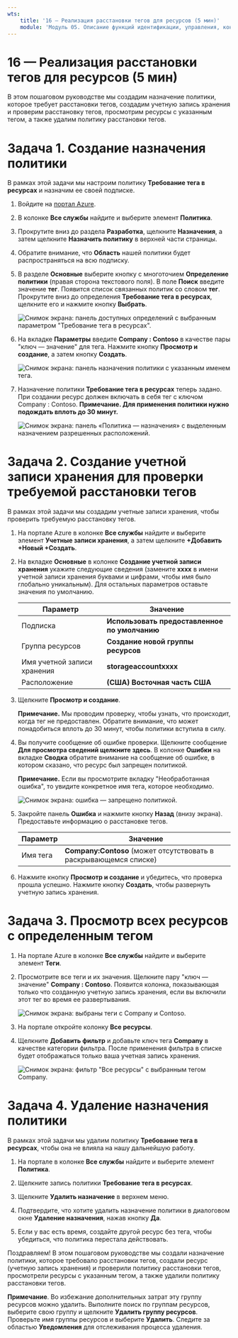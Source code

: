 ```yaml
---
wts:
    title: '16 — Реализация расстановки тегов для ресурсов (5 мин)'
    module: 'Модуль 05. Описание функций идентификации, управления, конфиденциальности и соответствия требованиям'
---
```

# 16 — Реализация расстановки тегов для ресурсов (5 мин)

В этом пошаговом руководстве мы создадим назначение политики, которое требует расстановки тегов, создадим учетную запись хранения и проверим расстановку тегов, просмотрим ресурсы с указанным тегом, а также удалим политику расстановки тегов.

# Задача 1. Создание назначения политики 

В рамках этой задачи мы настроим политику **Требование тега в ресурсах** и назначим ее своей подписке. 

1. Войдите на [портал Azure](https://portal.azure.com).

2. В колонке **Все службы** найдите и выберите элемент **Политика**.

3. Прокрутите вниз до раздела **Разработка**, щелкните **Назначения**, а затем щелкните **Назначить политику** в верхней части страницы.

4. Обратите внимание, что **Область** нашей политики будет распространяться на всю подписку. 

5. В разделе **Основные** выберите кнопку с многоточием **Определение политики** (правая сторона текстового поля). В поле **Поиск** введите значение **тег**. Появится список связанных политик со словом **тег**. Прокрутите вниз до определения **Требование тега в ресурсах**, щелкните его и нажмите кнопку **Выбрать**.

   ![Снимок экрана: панель доступных определений с выбранным параметром "Требование тега в ресурсах".](../images/1701.png)
   
6.  На вкладке **Параметры** введите **Company : Contoso** в качестве пары "ключ — значение" для тега. Нажмите кнопку **Просмотр и создание**, а затем кнопку **Создать**.

    ![Снимок экрана: панель назначения политики с указанным именем тега.](../images/1702.png)

7. Назначение политики **Требование тега в ресурсах** теперь задано. При создании ресурс должен включать в себя тег с ключом Company : Contoso.
   **Примечание. Для применения политики нужно подождать вплоть до 30 минут.** 

   ![Снимок экрана: панель «Политика — назначения» с выделенным назначением разрешенных расположений.](../images/1703.png)

# Задача 2. Создание учетной записи хранения для проверки требуемой расстановки тегов

В рамках этой задачи мы создадим учетные записи хранения, чтобы проверить требуемую расстановку тегов. 

1. На портале Azure в колонке **Все службы** найдите и выберите элемент **Учетные записи хранения**, а затем щелкните **+Добавить +Новый +Создать**.

2. На вкладке **Основные** в колонке **Создание учетной записи хранения** укажите следующие сведения (замените **xxxx** в имени учетной записи хранения буквами и цифрами, чтобы имя было глобально уникальным). Для остальных параметров оставьте значения по умолчанию.

    | Параметр | Значение | 
    | --- | --- |
    | Подписка | **Использовать предоставленное по умолчанию** |
    | Группа ресурсов | **Создание новой группы ресурсов** |
    | Имя учетной записи хранения | **storageaccountxxxx** |
    | Расположение | **(США) Восточная часть США** |

3. Щелкните **Просмотр и создание**. 

    **Примечание.** Мы проводим проверку, чтобы узнать, что происходит, когда тег не предоставлен. Обратите внимание, что может понадобиться вплоть до 30 минут, чтобы политики вступила в силу.

4. Вы получите сообщение об ошибке проверки. Щелкните сообщение **Для просмотра сведений щелкните здесь**. В колонке **Ошибки** на вкладке **Сводка** обратите внимание на сообщение об ошибке, в котором сказано, что ресурс был запрещен политикой.

    **Примечание.** Если вы просмотрите вкладку "Необработанная ошибка", то увидите конкретное имя тега, которое необходимо. 

    ![Снимок экрана: ошибка — запрещено политикой.](../images/1704.png)


5. Закройте панель **Ошибка** и нажмите кнопку **Назад** (внизу экрана). Предоставьте информацию о расстановке тегов. 

    | Параметр | Значение | 
    | --- | --- |
    | Имя тега | **Company:Contoso** (может отсутствовать в раскрывающемся списке) |

6. Нажмите кнопку **Просмотр и создание** и убедитесь, что проверка прошла успешно. Нажмите кнопку **Создать**, чтобы развернуть учетную запись хранения. 

# Задача 3. Просмотр всех ресурсов с определенным тегом

1. На портале Azure в колонке **Все службы** найдите и выберите элемент **Теги**.

2. Просмотрите все теги и их значения. Щелкните пару "ключ — значение" **Company : Contoso**. Появится колонка, показывающая только что созданную учетную запись хранения, если вы включили этот тег во время ее развертывания. 

   ![Снимок экрана: выбраны теги с Company и Contoso.](../images/1705.png)

3. На портале откройте колонку **Все ресурсы**.

4. Щелкните **Добавить фильтр** и добавьте ключ тега **Company** в качестве категории фильтра. После применения фильтра в списке будет отображаться только ваша учетная запись хранения.

    ![Снимок экрана: фильтр "Все ресурсы" с выбранным тегом Company.](../images/1706.png)

# Задача 4. Удаление назначения политики

В рамках этой задачи мы удалим политику **Требование тега в ресурсах**, чтобы она не влияла на нашу дальнейшую работу. 

1. На портале в колонке **Все службы** найдите и выберите элемент **Политика**.

2. Щелкните запись политики **Требование тега в ресурсах**.

3. Щелкните **Удалить назначение** в верхнем меню.

4. Подтвердите, что хотите удалить назначение политики в диалоговом окне **Удаление назначения**, нажав кнопку **Да**.

5. Если у вас есть время, создайте другой ресурс без тега, чтобы убедиться, что политика перестала действовать.

Поздравляем! В этом пошаговом руководстве мы создали назначение политики, которое требовало расстановки тегов, создали ресурс (учетную запись хранения) и проверили политику расстановки тегов, просмотрели ресурсы с указанным тегом, а также удалили политику расстановки тегов.


**Примечание**. Во избежание дополнительных затрат эту группу ресурсов можно удалить. Выполните поиск по группам ресурсов, выберите свою группу и щелкните **Удалить группу ресурсов**. Проверьте имя группы ресурсов и выберите **Удалить**. Следите за областью **Уведомления** для отслеживания процесса удаления.
